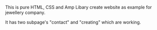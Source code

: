 This is pure HTML, CSS and Amp Libary create website as example for jewellery company.

It has two subpage's "contact" and "creating" which are working.

